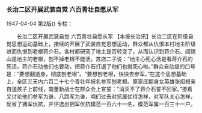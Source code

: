 ### 长治二区开展武装自觉  六百青壮自愿从军

1947-04-04
第2版()
专栏：

　　长治二区开展武装自觉
    六百青壮自愿从军
    【本报长治讯】长治二区在阶级自觉思想运动基础上，接续的开展了武装自觉思想运动，群众都从仇恨本村地主阶级进而仇恨到老根蒋介石。各村都研究了地主是否转变了，从而认识到蒋介石、阎锡山是地主的老根，刨不掉老根不能活。苏店二子说：“地主心死心活是看蒋介石的死活，蒋介石动他们也要动，把蒋介石打退了他们也就死心啦。”群众自动提的口号是：“要想翻透身，彻底刨老根”。“要想刨老根，快快去参军。”在这个思想基础上，全区三天内六百二十七个青壮年报名参军刨老根。原家庄翻身女英雄张招根亲自送孩子上前线，南董新战士在群众会上宣誓：“消灭不了蒋介石誓不回家。”接着又讨论他们参军为谁，八路军为谁，咱们过去对抗属优待怎样，对军队关心怎样，反省了拥军优抗，并评选出拥军优抗模范一百六十一名，模范军属一百三十一户。
